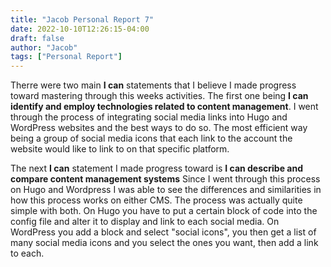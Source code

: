 ```yaml
---
title: "Jacob Personal Report 7"
date: 2022-10-10T12:26:15-04:00
draft: false
author: "Jacob"
tags: ["Personal Report"]
---
```


Therre were two main **I can** statements that I believe I made progress toward mastering through this weeks activities. The first one being **I can identify and employ technologies related to content management**. I went through the process of integrating social media links into Hugo and WordPress websites and the best ways to do so. The most efficient way being a group of social media icons that each link to the account the website would like to link to on that specific platform. 

The next **I can** statement I made progress toward is **I can describe and compare content management systems** Since I went through this process on Hugo and Wordpress I was able to see the differences and similarities in how this process works on either CMS. The process was actually quite simple with both. On Hugo you have to put a certain block of code into the config file and alter it to display and link to each social media. On WordPress you add a block and select "social icons", you then get a list of many social media icons and you select the ones you want, then add a link to each.